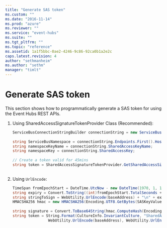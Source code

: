 ```yaml
---
title: "Generate SAS token"
ms.custom: ""
ms.date: "2016-11-14"
ms.prod: "azure"
ms.reviewer: ""
ms.service: "event-hubs"
ms.suite: ""
ms.tgt_pltfrm: ""
ms.topic: "reference"
ms.assetid: 1a1f5bbc-0ae2-4246-9c86-92ca0b1a2e2c
caps.latest.revision: 4
author: "sethmanheim"
ms.author: "sethm"
manager: "timlt"
---
```

# Generate SAS token
This section shows how to programmatically generate a SAS token for using the Event Hubs REST APIs.  
  
1.  Using SharedAccessSignatureTokenProvider Class (Recommended):  
  
    ```c#  
    ServiceBusConnectionStringBuilder connectionString = new ServiceBusConnectionStringBuilder(serviceBusConnectionString);  
  
    string ServiceBusNamespace = connectionString.Endpoints.First().Host;  
    string namespaceKeyName = connectionString.SharedAccessKeyName;  
    string namespaceKey = connectionString.SharedAccessKey;  
  
    // Create a token valid for 45mins  
    string token = SharedAccessSignatureTokenProvider.GetSharedAccessSignature(namespaceKeyName, namespaceKey, ServiceBusNamespace, TimeSpan.FromMinutes(45));  
  
    ```  
  
2.  Using `UrlEncode`:  
  
    ```c#  
    TimeSpan fromEpochStart = DateTime.UtcNow - new DateTime(1970, 1, 1);  
    string expiry = Convert.ToString((int)fromEpochStart.TotalSeconds + 3600);  
    string stringToSign = WebUtility.UrlEncode(baseAddress) + "\n" + expiry;  
    HMACSHA256 hmac = new HMACSHA256(Encoding.UTF8.GetBytes(SASKeyValue));  
  
    string signature = Convert.ToBase64String(hmac.ComputeHash(Encoding.UTF8.GetBytes(stringToSign)));  
    string token = String.Format(CultureInfo.InvariantCulture, "SharedAccessSignature sr={0}&sig={1}&se={2}&skn={3}",  
                    WebUtility.UrlEncode(baseAddress), WebUtility.UrlEncode(signature), expiry, SASKeyName);  
  
    ```